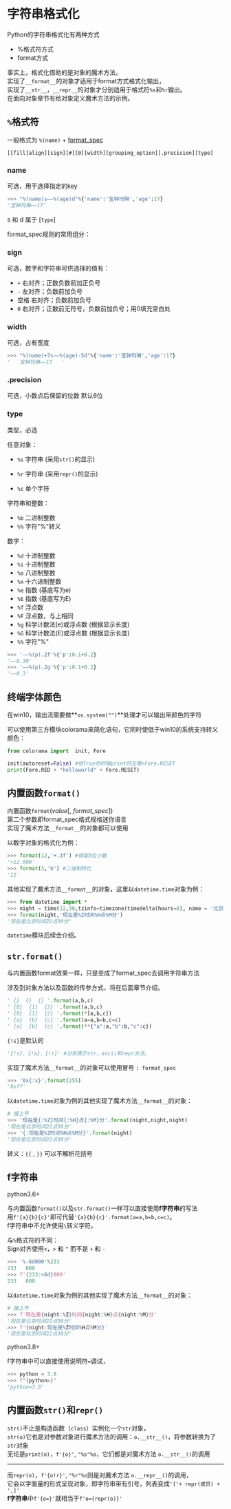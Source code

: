 # 字符串格式化

Python的字符串格式化有两种方式

- %格式符方式
- format方式

事实上，格式化借助的是对象的魔术方法。    
实现了`__format__`的对象才适用于format方式格式化输出，    
实现了`__str__`，`__repr__`的对象才分别适用于格式符`%s`和`%r`输出。    
在面向对象章节有给对象定义魔术方法的示例。



## `%`格式符

一般格式为	`%(name)` +  [format_spec](https://docs.python.org/zh-cn/3/library/string.html#formatspec)

```
[[fill]align][sign][#][0][width][grouping_option][.precision][type]
```

### name


可选，用于选择指定的key


```python
>>> "%(name)s——%(age)d"%{'name':'宝钟玛琳','age':17}
'宝钟玛琳——17'
```

s 和 d 属于 [`type`]

format_spec规则的常用组分：

### sign

可选，数字和字符串可供选择的值有：

- `+`       右对齐；正数负数前加正负号
- `-`        左对齐；负数前加负号
- 空格    右对齐；负数前加负号
- `0`        右对齐；正数前无符号，负数前加负号；用0填充空白处

### width

可选，占有宽度

```python
>>> "%(name)+7s——%(age)-5d"%{'name':'宝钟玛琳','age':17}
'   宝钟玛琳——17   '
```

### .precision

可选，小数点后保留的位数 默认6位

### type

类型，必选

任意对象：

- `%s`    字符串 (采用`str()`的显示)
- `%r`    字符串 (采用`repr()`的显示)

- `%c`    单个字符

字符串和整数：

- `%b`    二进制整数
- `%%`    字符"%"转义

数字：

- `%d`    十进制整数
- `%i`    十进制整数
- `%o`    八进制整数
- `%x`    十六进制整数
- `%e`    指数 (基底写为e)
- `%E`    指数 (基底写为E)
- `%f`    浮点数
- `%F`    浮点数，与上相同
- `%g`    科学计数法(e)或浮点数 (根据显示长度)
- `%G`    科学计数法(E)或浮点数 (根据显示长度)
- `%%`    字符"%"


```python
>>> '——%(p).2f'%{'p':0.1+0.2}
'——0.30'
>>> '——%(p).2g'%{'p':0.1+0.2}
'——0.3'
```



## 终端字体颜色

在win10，输出流需要做**`os.system("")`**处理才可以输出带颜色的字符

可以使用第三方模块colorama来简化语句，它同时使低于win10的系统支持转义颜色：

```python
from colorama import  init, Fore

init(autoreset=False) #给True的时候print时无需+Fore.RESET
print(Fore.RED + "helloworld" + Fore.RESET)
```



## 内置函数`format()`

内置函数`format`(*value*[, *format_spec*])     
第二个参数即format_spec格式规格迷你语言    
实现了魔术方法`__format__`的对象都可以使用

以数字对象的格式化为例：

```python
>>> format(12,'+.3f') #保留3位小数
'+12.000'
>>> format(3,'b') #二进制转化
'11'
```

其他实现了魔术方法`__format__`的对象，这里以`datetime.time`对象为例：

```python
>>> from datetime import *
>>> night = time(22,30,tzinfo=timezone(timedelta(hours=8), name = '北京'))
>>> format(night,'现在是%Z时间%H点%M分')
'现在是北京时间22点30分'
```

`datetime`模块后续会介绍。



## `str.format()`

与内置函数format效果一样，只是变成了format_spec去调用字符串方法

涉及到对象方法以及函数的传参方式，将在后面章节介绍。

```python
' {}  {}  {} '.format(a,b,c)     
' {0}  {1}  {2} '.format(a,b,c)
' {0}  {1}  {2} '.format(*[a,b,c])
' {a}  {b}  {c} '.format(a=a,b=b,c=c)
' {a}  {b}  {c} '.format(**{"a":a,"b":b,"c":c})
```

`{!s}`是默认的

```python
'{!s}、{!a}、{!r}' #分别表示str、ascii和repr方法。
```

实现了魔术方法`__format__`的对象可以使用冒号 `: format_spec `

```python
>>> '0x{:x}'.format(255)
'0xff'
```

以`datetime.time`对象为例的其他实现了魔术方法`__format__`的对象：

```python
# 接上节
>>> '现在是{:%Z}时间{:%H}点{:%M}分'.format(night,night,night)
'现在是北京时间22点30分'
>>> '{:现在是%Z时间%H点%M分}'.format(night)
'现在是北京时间22点30分'
```

转义：`{{`    ,    `}}`    可以不解析花括号



## f字符串

python3.6+

与内置函数`format()`以及`str.format()`一样可以直接使用**f字符串**的写法    
用`f'{a}{b}{c}'`即可代替`'{a}{b}{c}'.format(a=a,b=b,c=c)`。    
f字符串中不允许使用`\`转义字符。

与`%`格式符的不同：    
Sign对齐使用`<`，`>` 和 `^`  而不是 `+` 和 `-`

```python
>>> '%-6d000'%233
233   000
>>> f'{233:<6d}000'
233   000
```

以`datetime.time`对象为例的其他实现了魔术方法`__format__`的对象：

```python
# 接上节
>>> f'现在是{night:%Z}时间{night:%H}点{night:%M}分'
'现在是北京时间22点30分'
>>> f'{night:现在是%Z时间%H点%M分}'
'现在是北京时间22点30分'
```

python3.8+

f字符串中可以直接使用说明符`=`调试，

```python
>>> python = 3.8	
>>> f"{python=}"	
'python=3.8'
```



## 内置函数`str()`和`repr()`

`str()`不止是构造函数（`class`）实例化一个`str`对象，    
`str(o)`它也是对参数对象进行魔术方法的调用：`o.__str__()`，将参数转换为了`str`对象    
无论是`print(o)`，`f'{o}'`,  `"%s"%o`，它们都是对魔术方法 `o.__str__()`的调用

---

而`repr(o)`，`f'{o!r}'`,  `"%r"%o`则是对魔术方法 `o.__repr__()`的调用，    
它会以字面量的形式呈现对象，即字符串带有引号，列表变成`'['+ repr(成员) + ',]'`    
**f字符串**中`f'{o=}'`就相当于`f'o={repr(o)}'`